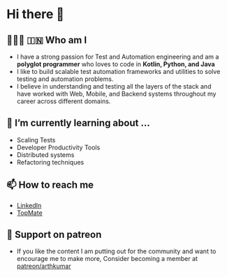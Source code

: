 # Hi there 👋

## 👨🏻‍💻 🇮🇳 Who am I

- I have a strong passion for Test and Automation engineering and am a **polyglot programmer** who loves to code in **Kotlin, Python, and Java**
- I like to build scalable test automation frameworks and utilities to solve testing and automation problems.
- I believe in understanding and testing all the layers of the stack and have worked with Web, Mobile, and Backend systems throughout my career across different domains.


## 🌱 I’m currently learning about ...

- Scaling Tests
- Developer Productivity Tools
- Distributed systems
- Refactoring techniques


## 📫 How to reach me

- [LinkedIn](https://www.linkedin.com/in/arth-kumar/)
- [TopMate](https://topmate.io/arth_kumar)

## 🤝 Support on patreon

- If you like the content I am putting out for the community and want to encourage me to make more, Consider becoming a member at [patreon/arthkumar](https://www.patreon.com/arthkumar)

